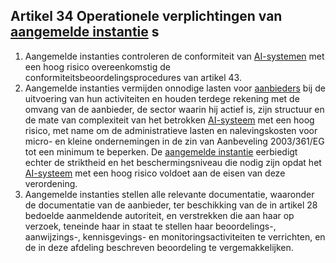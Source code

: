 ## Artikel 34 Operationele verplichtingen van [aangemelde instantie](a3.md#^aanins) s

1. Aangemelde instanties controleren de conformiteit van [AI-systemen](a3.md#^ai-systeem) met een hoog risico overeenkomstig de conformiteitsbeoordelingsprocedures van artikel 43.
2. Aangemelde instanties vermijden onnodige lasten voor [aanbieders](a3.md#^aanbieder) bij de uitvoering van hun activiteiten en houden terdege rekening met de omvang van de aanbieder, de sector waarin hij actief is, zijn structuur en de mate van complexiteit van het betrokken [AI-systeem](a3.md#^ai-systeem) met een hoog risico, met name om de administratieve lasten en nalevingskosten voor micro- en kleine ondernemingen in de zin van Aanbeveling 2003/361/EG tot een minimum te beperken. De [aangemelde instantie](a3.md#^aanins) eerbiedigt echter de striktheid en het beschermingsniveau die nodig zijn opdat het [AI-systeem](a3.md#^ai-systeem) met een hoog risico voldoet aan de eisen van deze verordening.
3. Aangemelde instanties stellen alle relevante documentatie, waaronder de documentatie van de aanbieder, ter beschikking van de in artikel 28 bedoelde aanmeldende autoriteit, en verstrekken die aan haar op verzoek, teneinde haar in staat te stellen haar beoordelings-, aanwijzings-, kennisgevings- en monitoringsactiviteiten te verrichten, en de in deze afdeling beschreven beoordeling te vergemakkelijken.